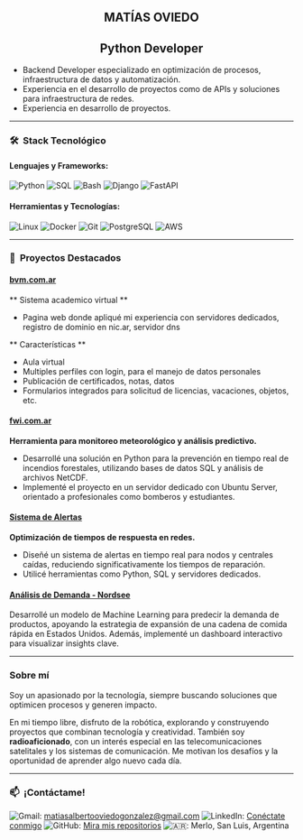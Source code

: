 <h2 align="center">
MATÍAS OVIEDO
</h2>

<h2 align="center">
Python Developer
</h2>

* Backend Developer especializado en optimización de procesos, infraestructura de datos y automatización.
* Experiencia en el desarrollo de proyectos como de APIs y soluciones para infraestructura de redes.
* Experiencia en desarrollo de proyectos.

---

### 🛠  Stack Tecnológico

#### **Lenguajes y Frameworks:**

![Python](https://img.shields.io/badge/-Python-3776AB?style=flat\&logo=python\&logoColor=white)
![SQL](https://img.shields.io/badge/-SQL-4479A1?style=flat\&logo=mysql\&logoColor=white)
![Bash](https://img.shields.io/badge/-Bash-4EAA25?style=flat\&logo=gnu-bash\&logoColor=white)
![Django](https://img.shields.io/badge/-Django-092E20?style=flat\&logo=django\&logoColor=white)
![FastAPI](https://img.shields.io/badge/-FastAPI-009688?style=flat\&logo=fastapi\&logoColor=white)

#### **Herramientas y Tecnologías:**

![Linux](https://img.shields.io/badge/-Linux-FCC624?style=flat\&logo=linux\&logoColor=black)
![Docker](https://img.shields.io/badge/-Docker-2496ED?style=flat\&logo=docker\&logoColor=white)
![Git](https://img.shields.io/badge/-Git-F05032?style=flat\&logo=git\&logoColor=white)
![PostgreSQL](https://img.shields.io/badge/-PostgreSQL-4169E1?style=flat\&logo=postgresql\&logoColor=white)
![AWS](https://img.shields.io/badge/-AWS-FF9900?style=flat\&logo=amazon-aws\&logoColor=white)

---

### 🚀  Proyectos Destacados

#### [bvm.com.ar](https://bvm.org.ar)

** Sistema academico virtual **
* Pagina web donde apliqué mi experiencia con servidores dedicados, registro de dominio en nic.ar, servidor dns

** Características **
* Aula virtual
* Multiples perfiles con login, para el manejo de datos personales
* Publicación de certificados, notas, datos
* Formularios integrados para solicitud de licencias, vacaciones, objetos, etc.

#### [fwi.com.ar](https://github.com/matiasoviedo28/fwi)

**Herramienta para monitoreo meteorológico y análisis predictivo.**

* Desarrollé una solución en Python para la prevención en tiempo real de incendios forestales, utilizando bases de datos SQL y análisis de archivos NetCDF.
* Implementé el proyecto en un servidor dedicado con Ubuntu Server, orientado a profesionales como bomberos y estudiantes.

#### [**Sistema de Alertas**](https://github.com/matiasoviedo28/sistema-alertas)

**Optimización de tiempos de respuesta en redes.**

* Diseñé un sistema de alertas en tiempo real para nodos y centrales caídas, reduciendo significativamente los tiempos de reparación.
* Utilicé herramientas como Python, SQL y servidores dedicados.

#### [**Análisis de Demanda - Nordsee**](https://github.com/matiasoviedo28/Proyecto_Final_Yelp)

Desarrollé un modelo de Machine Learning para predecir la demanda de productos, apoyando la estrategia de expansión de una cadena de comida rápida en Estados Unidos. Además, implementé un dashboard interactivo para visualizar insights clave.

---

### **Sobre mí**

Soy un apasionado por la tecnología, siempre buscando soluciones que optimicen procesos y generen impacto.

En mi tiempo libre, disfruto de la robótica, explorando y construyendo proyectos que combinan tecnología y creatividad. También soy **radioaficionado**, con un interés especial en las telecomunicaciones satelitales y los sistemas de comunicación. Me motivan los desafíos y la oportunidad de aprender algo nuevo cada día.

---

### 📫  ¡Contáctame!

![Gmail](https://img.shields.io/badge/-Gmail-D14836?style=flat\&logo=gmail\&logoColor=white): [matiasalbertooviedogonzalez@gmail.com](mailto:matiasalbertooviedogonzalez@gmail.com)
![LinkedIn](https://img.shields.io/badge/-LinkedIn-0A66C2?style=flat\&logo=linkedin\&logoColor=white): [Conéctate conmigo](https://www.linkedin.com/in/matias-alberto-oviedo-gonzalez/)
![GitHub](https://img.shields.io/badge/-GitHub-181717?style=flat\&logo=github\&logoColor=white): [Mira mis repositorios](https://github.com/matiasoviedo28)
![🇦🇷](https://img.shields.io/badge/-Ubicación-1E90FF?style=flat\&logo=google-maps\&logoColor=white): Merlo, San Luis, Argentina
